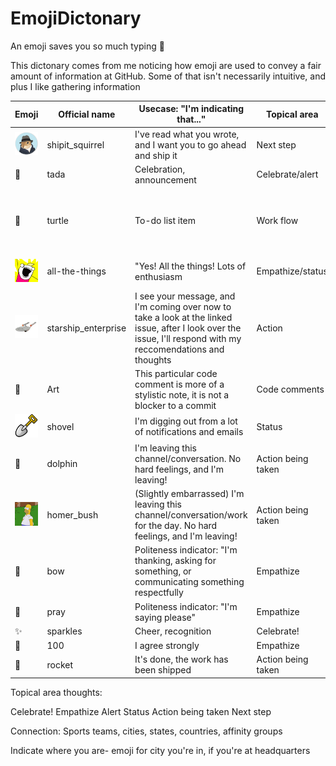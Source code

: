 # EmojiDictonary
An emoji saves you so much typing :tada:

This dictonary comes from me noticing how emoji are used to convey a fair amount of information at GitHub. Some of that isn't necessarily intuitive, and plus I like gathering information 


| Emoji  | Official name   | Usecase: "I'm indicating that..."  | Topical area  | Cultural reference  |
|---|---|---|---|---|
| ![](https://github.com/UnicodeRogue/EmojiDictonary/blob/master/images/shipit_drawing.png)  | shipit_squirrel  | I've read what you wrote, and I want you to go ahead and ship it  | Next step  | Early part of GitHub culture, continues  https://excid3.com/blog/finishing-is-all-that-matters |
| :tada:  | tada  | Celebration, announcement  | Celebrate/alert  |   |
|:turtle:|turtle|To-do list item|Work flow|Early part of GitHub culture. Ref: "Turtles all the way down" https://en.wikipedia.org/wiki/Turtles_all_the_way_down "Hubot Description: Remember your yak frames as you shave deeper and deeper. (line break) It's turtles all the way down." |
| ![](https://github.com/UnicodeRogue/EmojiDictonary/blob/master/images/all-the-things.png)  | all-the-things  | "Yes! All the things! Lots of enthusiasm  |  Empathize/status | Allie Brosh's Hyperbole and a Half: http://hyperboleandahalf.blogspot.com/2010/06/this-is-why-ill-never-be-adult.html  |
| ![](https://github.com/UnicodeRogue/EmojiDictonary/blob/master/images/starship_enterprise.jpg)  | starship_enterprise  | I see your message, and I'm coming over now to take a look at the linked issue, after I look over the issue, I'll respond with my reccomendations and thoughts  | Action  | Star Trek: https://en.wikipedia.org/wiki/Starship_Enterprise  |
| :art: | Art |This particular code comment is more of a stylistic note, it is not a blocker to a commit |Code comments | Artistic nuance
| ![](https://github.com/UnicodeRogue/EmojiDictonary/blob/master/images/shovel.png)  | shovel  | I'm digging out from a lot of notifications and emails  | Status  |   |
| :dolphin:  | dolphin  | I'm leaving this channel/conversation. No hard feelings, and I'm leaving!  | Action being taken   | Hitchhicker's Guide to the Galaxy:  https://www.youtube.com/watch?v=N_dUmDBfp6k |
| ![](https://github.com/UnicodeRogue/EmojiDictonary/blob/master/images/homer_bush.gif)  | homer_bush  | (Slightly embarrassed) I'm leaving this channel/conversation/work for the day. No hard feelings, and I'm leaving!  | Action being taken   |   |
| :bow:  | bow  | Politeness indicator: "I'm thanking, asking for something, or communicating something respectfully  | Empathize  | https://en.wikipedia.org/wiki/Bowing  |
| :pray:  | pray  | Politeness indicator: "I'm saying please"  | Empathize  | https://www.brainpickings.org/2013/07/25/origin-of-please-and-thank-you/ |
|  :sparkles: | sparkles  | Cheer, recognition  | Celebrate!  | https://emojipedia.org/sparkles/  |
| :100:   | 100  | I agree strongly  | Empathize  |   |
|  :rocket: | rocket  | It's done, the work has been shipped  |  Action being taken |   |


Topical area thoughts:

Celebrate! 
Empathize
Alert
Status
Action being taken
Next step


Connection:
Sports teams, cities, states, countries, affinity groups

Indicate where you are- emoji for city you're in, if you're at headquarters

